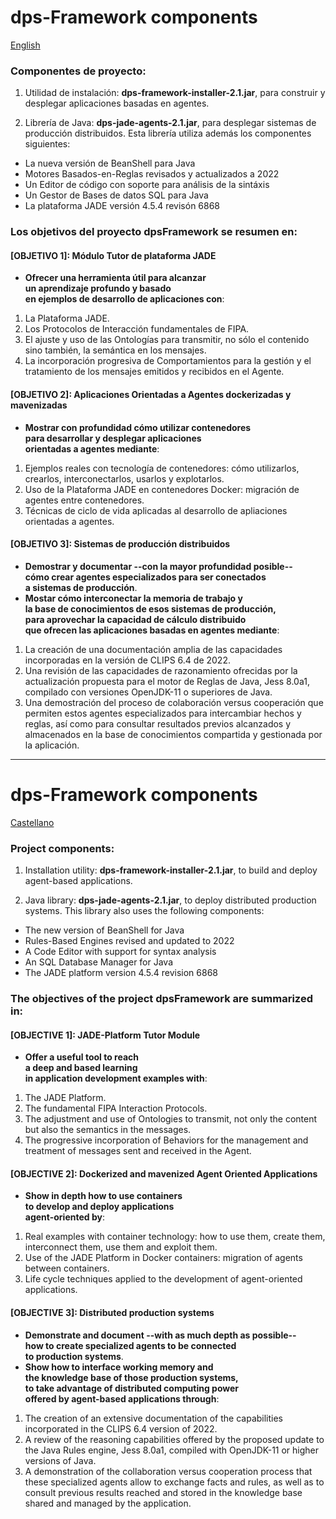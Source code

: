# dps-Framework components

[English](https://github.com/dpsframework/dpsFrameworkBuilder-2.1#dpsframework-21-project)

### Componentes de proyecto:

1. Utilidad de instalación: **dps-framework-installer-2.1.jar**, para construir y desplegar aplicaciones basadas en agentes. 

2. Librería de Java: **dps-jade-agents-2.1.jar**, para desplegar sistemas de producción distribuidos. Esta librería utiliza además los componentes siguientes: 

- La nueva versión de BeanShell para Java
- Motores Basados-en-Reglas revisados y actualizados a 2022
- Un Editor de código con soporte para análisis de la sintáxis
- Un Gestor de Bases de datos SQL para Java
- La plataforma JADE versión 4.5.4 revisón 6868

 

### Los objetivos del proyecto **dpsFramework** se resumen en:

#### **[OBJETIVO 1]: Módulo Tutor de plataforma JADE**

- **Ofrecer una herramienta útil para alcanzar <br>
un aprendizaje profundo y basado <br>
en ejemplos de desarrollo de aplicaciones con**:

1. La Plataforma JADE.
1. Los Protocolos de Interacción fundamentales de FIPA.
1. El ajuste y uso de las Ontologías para transmitir, no sólo el contenido sino también, la semántica en los mensajes.
1. La incorporación progresiva de Comportamientos para la gestión y el tratamiento de los mensajes emitidos y recibidos en el Agente.

####  **[OBJETIVO 2]: Aplicaciones Orientadas a Agentes dockerizadas y mavenizadas** 

- **Mostrar con profundidad cómo utilizar contenedores <br>
para desarrollar y desplegar aplicaciones <br>
orientadas a agentes mediante**: 

1. Ejemplos reales con tecnología de contenedores: cómo utilizarlos, crearlos, interconectarlos, usarlos y explotarlos.
1. Uso de la Plataforma JADE en contenedores Docker: migración de agentes entre contenedores.
1. Técnicas de ciclo de vida aplicadas al desarrollo de apliaciones orientadas a agentes.


####   **[OBJETIVO 3]: Sistemas de producción distribuidos** 

- **Demostrar y documentar --con la mayor profundidad posible-- <br>
cómo crear agentes especializados para ser conectados <br>
a sistemas de producción**.
- **Mostar cómo interconectar la memoria de trabajo y <br>
la base de conocimientos de esos sistemas de producción, <br>
para aprovechar la capacidad de cálculo distribuido <br>
que ofrecen las aplicaciones basadas en agentes mediante**: 

1. La creación de una documentación amplia de las capacidades incorporadas en la versión de CLIPS 6.4 de 2022.
1. Una revisión de las capacidades de razonamiento ofrecidas por la actualización propuesta para el motor de Reglas de Java, Jess 8.0a1, compilado con versiones OpenJDK-11 o superiores de Java.
1. Una demostración del proceso de colaboración versus cooperación que permiten estos agentes especializados para intercambiar hechos y reglas, así como para consultar resultados previos alcanzados y almacenados en la base de conocimientos compartida y gestionada por la aplicación.
 
 
---

# dps-Framework components

[Castellano](https://github.com/dpsframework/dpsFrameworkBuilder-2.1#proyecto-dpsframework-21)

### Project components:

1. Installation utility: **dps-framework-installer-2.1.jar**, to build and deploy agent-based applications.

2. Java library: **dps-jade-agents-2.1.jar**, to deploy distributed production systems. This library also uses the following components:

- The new version of BeanShell for Java
- Rules-Based Engines revised and updated to 2022
- A Code Editor with support for syntax analysis
- An SQL Database Manager for Java
- The JADE platform version 4.5.4 revision 6868

### The objectives of the project **dpsFramework** are summarized in:

#### **[OBJECTIVE 1]: JADE-Platform Tutor Module**

- **Offer a useful tool to reach <br>
a deep and based learning <br>
in application development examples with**:

1. The JADE Platform.
1. The fundamental FIPA Interaction Protocols.
1. The adjustment and use of Ontologies to transmit, not only the content but also the semantics in the messages.
1. The progressive incorporation of Behaviors for the management and treatment of messages sent and received in the Agent.

#### **[OBJECTIVE 2]: Dockerized and mavenized Agent Oriented Applications**

- **Show in depth how to use containers <br>
to develop and deploy applications <br>
agent-oriented by**:

1. Real examples with container technology: how to use them, create them, interconnect them, use them and exploit them.
1. Use of the JADE Platform in Docker containers: migration of agents between containers.
1. Life cycle techniques applied to the development of agent-oriented applications.


#### **[OBJECTIVE 3]: Distributed production systems**

- **Demonstrate and document --with as much depth as possible-- <br>
how to create specialized agents to be connected <br>
to production systems**.
- **Show how to interface working memory and <br>
the knowledge base of those production systems, <br>
to take advantage of distributed computing power <br>
offered by agent-based applications through**:

1. The creation of an extensive documentation of the capabilities incorporated in the CLIPS 6.4 version of 2022.
1. A review of the reasoning capabilities offered by the proposed update to the Java Rules engine, Jess 8.0a1, compiled with OpenJDK-11 or higher versions of Java.
1. A demonstration of the collaboration versus cooperation process that these specialized agents allow to exchange facts and rules, as well as to consult previous results reached and stored in the knowledge base shared and managed by the application.
